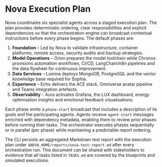 # Nova Execution Plan

Nova coordinates six specialist agents across a staged execution plan. The
plan provides deterministic ordering, clear responsibilities and explicit
dependencies so that the orchestration engine can broadcast contextual
instructions before every phase begins. The default phases are:

1. **Foundation** – Led by Nova to validate infrastructure, container
   platforms, remote access, security audits and backup strategies.
2. **Model Operations** – Orion prepares the model toolchain while Chronos
   provisions automation workflows, CI/CD, LangChain/n8n pipelines and the
   data flywheel for continuous improvement.
3. **Data Services** – Lumina deploys MongoDB, PostgreSQL and the vector
   knowledge base required for Sophia.
4. **Experience** – Echo delivers the ACE stack, Omniverse avatar pipeline
   and Teams integration artefacts.
5. **Observability** – Aura activates Grafana, the LUX dashboard, energy
   optimisation insights and emotional feedback visualisations.

Each phase emits a ``phase-start`` broadcast that includes a description of
its goals and the participating agents. Agents receive ``agent-start``
messages enriched with dependency metadata, enabling them to review prior
phases before running their tasks. The orchestrator executes phases
sequentially or in parallel (per phase) while maintaining a predictable
report ordering.

The CLI persists an aggregated Markdown test report with the execution plan
under ``$NOVA_HOME/reports/nova-test-report.md`` after every orchestration
run. This document can be shared with stakeholders to evidence that all
tasks listed in ``TASKS.md`` are covered by the blueprints and simulated
executions.

